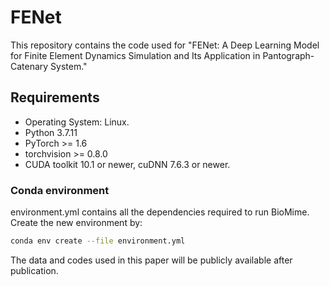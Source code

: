# FENet
This repository contains the code used for "FENet: A Deep Learning Model for Finite Element Dynamics Simulation and Its Application in Pantograph-Catenary System."


## Requirements
- Operating System: Linux.
- Python 3.7.11
- PyTorch >= 1.6
- torchvision >= 0.8.0
- CUDA toolkit 10.1 or newer, cuDNN 7.6.3 or newer.


### Conda environment
environment.yml contains all the dependencies required to run BioMime. Create the new environment by:

```bash
conda env create --file environment.yml
```

The data and codes used in this paper will be publicly available  after publication.
